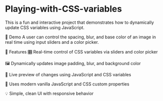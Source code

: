 # Playing-with-CSS-variables

This is a fun and interactive project that demonstrates how to dynamically update CSS variables using JavaScript.

📸 Demo
A user can control the spacing, blur, and base color of an image in real time using input sliders and a color picker.

🚀 Features
🎛️ Real-time control of CSS variables via sliders and color picker

🖼️ Dynamically updates image padding, blur, and background color

🌈 Live preview of changes using JavaScript and CSS variables

🧠 Uses modern vanilla JavaScript and CSS custom properties

💡 Simple, clean UI with responsive behavior
